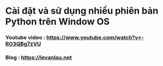 # Cài đặt và sử dụng nhiều phiên bản Python trên Window OS

### Youtube video : https://www.youtube.com/watch?v=-RO3QBg7zVU
### Blog : https://levanlau.net
